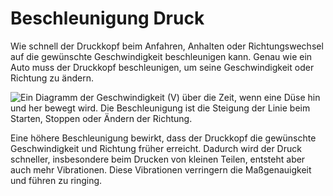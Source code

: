 Beschleunigung Druck
====
Wie schnell der Druckkopf beim Anfahren, Anhalten oder Richtungswechsel auf die gewünschte Geschwindigkeit beschleunigen kann. Genau wie ein Auto muss der Druckkopf beschleunigen, um seine Geschwindigkeit oder Richtung zu ändern.

![Ein Diagramm der Geschwindigkeit (V) über die Zeit, wenn eine Düse hin und her bewegt wird. Die Beschleunigung ist die Steigung der Linie beim Starten, Stoppen oder Ändern der Richtung.](../../../articles/images/velocity_acceleration_jerk.svg)

Eine höhere Beschleunigung bewirkt, dass der Druckkopf die gewünschte Geschwindigkeit und Richtung früher erreicht. Dadurch wird der Druck schneller, insbesondere beim Drucken von kleinen Teilen, entsteht aber auch mehr Vibrationen. Diese Vibrationen verringern die Maßgenauigkeit und führen zu ringing.